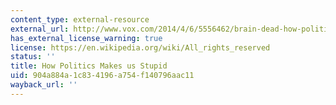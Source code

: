 ```yaml
---
content_type: external-resource
external_url: http://www.vox.com/2014/4/6/5556462/brain-dead-how-politics-makes-us-stupid
has_external_license_warning: true
license: https://en.wikipedia.org/wiki/All_rights_reserved
status: ''
title: How Politics Makes us Stupid
uid: 904a884a-1c83-4196-a754-f140796aac11
wayback_url: ''
---
```


